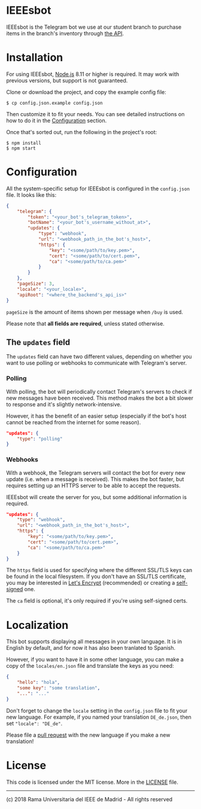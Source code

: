 IEEEsbot
========

IEEEsbot is the Telegram bot we use at our student branch to purchase items
in the branch's inventory through
[the API](https://github.com/Repo-IEEEsb/Web-IEEEsb-backend).

# Installation

For using IEEEsbot, [Node.js](https://nodejs.org) 8.11 or higher is required.
It may work with previous versions, but support is not guaranteed.

Clone or download the project, and copy the example config file:

    $ cp config.json.example config.json

Then customize it to fit your needs. You can see detailed instructions on how
to do it in the [Configuration](#configuration) section.

Once that's sorted out, run the following in the project's root:

    $ npm install
    $ npm start


# Configuration

All the system-specific setup for IEEEsbot is configured ìn the `config.json`
file. It looks like this:

```json
{
    "telegram": {
        "token": "<your_bot's_telegram_token>",
        "botName": "<your_bot's_username_without_at>",
        "updates": {
            "type": "webhook",
            "url": "<webhook_path_in_the_bot's_host>",
            "https": {
                "key": "<some/path/to/key.pem>",
                "cert": "<some/path/to/cert.pem>",
                "ca": "<some/path/to/ca.pem>"
            }
        }
    },
    "pageSize": 3,
    "locale": "<your_locale>",
    "apiRoot": "<where_the_backend's_api_is>"
}
```

`pageSize` is the amount of items shown per message when `/buy` is used.

Please note that **all fields are required**, unless stated otherwise.

## The `updates` field

The `updates` field can have two different values, depending on whether you
want to use polling or webhooks to communicate with Telegram's server.

### Polling

With polling, the bot will periodically contact Telegram's servers to check
if new messages have been received. This method makes the bot a bit slower to
response and it's slightly network-intensive.

However, it has the benefit of an easier setup (especially if the bot's host
cannot be reached from the internet for some reason).

```json
"updates": {
    "type": "polling"
}
``` 


### Webhooks

With a webhook, the Telegram servers will contact the bot for every new update
(i.e. when a message is received). This makes the bot faster, but requires
setting up an HTTPS server to be able to accept the requests.

IEEEsbot will create the server for you, but some additional information is
required.

```json
"updates": {
    "type": "webhook",
    "url": "<webhook_path_in_the_bot's_host>",
    "https": {
        "key": "<some/path/to/key.pem>",
        "cert": "<some/path/to/cert.pem>",
        "ca": "<some/path/to/ca.pem>"
    }
}
```

The `https` field is used for specifying where the different SSL/TLS keys can
be found in the local filesystem. If you don't have an SSL/TLS certificate,
you may be interested in [Let's Encrypt](https://letsencrypt.org)
(recommended) or creating a
[self-signed](https://en.wikipedia.org/wiki/Self-signed_certificate) one.

The `ca` field is optional, it's only required if you're using self-signed
certs.

# Localization

This bot supports displaying all messages in your own language. It is in
English by default, and for now it has also been tranlated to Spanish.

However, if you want to have it in some other language, you can make a copy of
the `locales/en.json` file and translate the keys as you need:

```json
{
    "hello": "hola",
    "some key": "some translation",
    "...": "..."
}
```

Don't forget to change the `locale` setting in the `config.json` file to fit
your new language. For example, if you named your translation `DE_de.json`,
then set `"locale": "DE_de"`.

Please file a [pull request](https://github.com/Repo-IEEEsb/IEEEsbot/pulls)
with the new language if you make a new translation!

# License

This code is licensed under the MIT license. More in the [LICENSE](./LICENSE)
file.

---

(c) 2018 Rama Universitaria del IEEE de Madrid - All rights reserved
